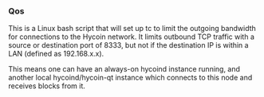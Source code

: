 ### Qos ###

This is a Linux bash script that will set up tc to limit the outgoing bandwidth for connections to the Hycoin network. It limits outbound TCP traffic with a source or destination port of 8333, but not if the destination IP is within a LAN (defined as 192.168.x.x).

This means one can have an always-on hycoind instance running, and another local hycoind/hycoin-qt instance which connects to this node and receives blocks from it.
